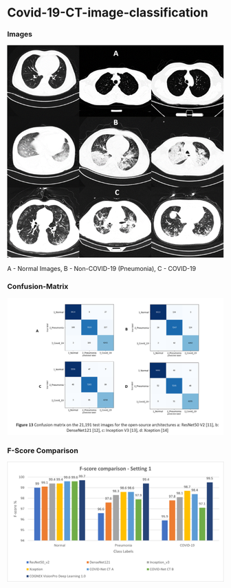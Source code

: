# Covid-19-CT-image-classification

### Images

![image](Images/Picture1.png)

A - Normal Images,
B - Non-COVID-19 (Pneumonia),
C - COVID-19

### Confusion-Matrix

![image](Images/Picture4.PNG)

### F-Score Comparison

![image](Images/Picture3.png)
